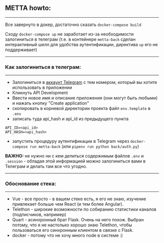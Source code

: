 ## METTA howto:
---
Все завернуто в докер, достаточно сказать `docker-compose build`

Сходу `docker-compose up` не заработает из-за необходимости залогиниться в телеграм (т.е. в контейнере `metta-back` сделан интерактивный шелл для удобства аутентификации, директива `up` его не поддерживает)

---
### Как залогиниться в телеграм:
---

- Залогиниться в [аккаунт Telegram](https://my.telegram.org/) с тем номером, который вы хотите использовать в приложении
- Кликнуть API Development
- Ввести новое имя и описание приложения (они могут быть любыми) и нажать кнопку "Create application"
- скопировать в корневой директории проекта файл `env.template` в `.env` 
- записать туда api_hash и api_id из предыдущего пункта

```
API_ID=<api_id>
API_HASH=<api_hash>
```

- запустить процедуру аутентификации в Telegram через  `docker-compose run metta-back` (или `pipenv run python back/auth.py`)

**ВАЖНО:** не нужно ни с кем делиться содержимым файлов `.env` и `.session` - обладая этой информацией можно залогиниться вами в Телеграм и делать там все что угодно.

-----

### Обоснование стека:

---
- Vue - все просто - в вашем стеке есть, я его не знаю, изучение привлекает больше чем React (и тем более Angular).
- Telethon - широкие возможности по собиранию статистики каналов (подписчиков, например)
- Quart - асинхронный брат Flask. Очень на него похож. Выбран потому, что я не настолько хорошо знаю Telethon, чтобы пользоваться его синхронным клиентом в связке с Flask.
- docker - потому что не хочу много node в системе :)
